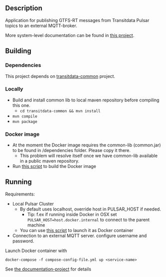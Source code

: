 ## Description

Application for publishing GTFS-RT messages from Transitdata Pulsar topics to an external MQTT-broker.

More system-level documentation can be found in [this project](https://gitlab.hsl.fi/transitdata/transitdata-doc).

## Building

### Dependencies

This project depends on [transitdata-common](https://gitlab.hsl.fi/transitdata/transitdata-common) project.

### Locally

- Build and install common lib to local maven repository before compiling this one.
  - ```cd transitdata-common && mvn install```  
- ```mvn compile```  
- ```mvn package```  

### Docker image

- At the moment the Docker image requires the common-lib (common.jar) to be found in /dependencies folder. Please copy it there.
   - This problem will resolve itself once we have common-lib available in a public maven repository.
- Run [this script](build-image.sh) to build the Docker image


## Running

Requirements:
- Local Pulsar Cluster
  - By default uses localhost, override host in PULSAR_HOST if needed.
    - Tip: f.ex if running inside Docker in OSX set `PULSAR_HOST=host.docker.internal` to connect to the parent machine
  - You can use [this script](https://gitlab.hsl.fi/transitdata/transitdata-doc/bin/pulsar/pulsar-up.sh) to launch it as Docker container
- Connection to an external MQTT server. configure username and password.

Launch Docker container with

```docker-compose -f compose-config-file.yml up <service-name>```   

See [the documentation-project](https://gitlab.hsl.fi/transitdata/transitdata-doc) for details
